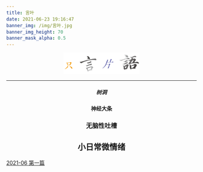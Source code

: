 ```yaml
---
title: 言叶
date: 2021-06-23 19:16:47
banner_img: /img/言叶.jpg
banner_img_height: 70
banner_mask_alpha: 0.5
---
```

<div align=center>
  <img src="img/../../img/只言片语.png" width=200px>
  <hr>
</div>

<h5 align=center>树洞</h5>
<h4 align=center>神经大条</h4>
<h3 align=center>无脑性吐槽</h3>
<h2 align=center>小日常微情绪</h2>

<!-- prevnext switch -->
<div class="post-prevnext">
  <article class="post-prev col-6">
  </article>
  <article class="post-next col-6">
    <a href="/言叶/2021-06/">
      <span class="hidden-mobile">2021-06</span>
      <span class="visible-mobile">第一篇</span>
      <i class="iconfont icon-arrowright"></i>
    </a>
  </article>
</div>
